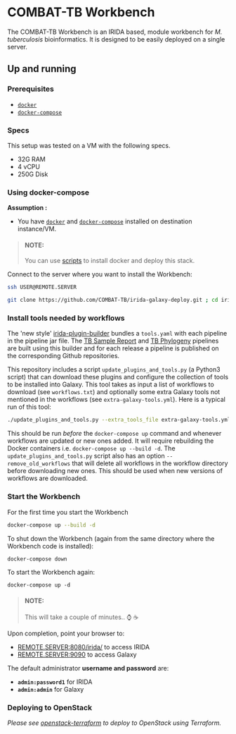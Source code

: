 # COMBAT-TB Workbench

The COMBAT-TB Workbench is an IRIDA based, module workbench for *M. tuberculosis* bioinformatics. It is designed to be easily deployed on a single server.

## Up and running

### Prerequisites

- [`docker`](https://docs.docker.com/install/)
- [`docker-compose`](https://docs.docker.com/compose/)

### Specs

This setup was tested on a VM with the following specs.

- 32G RAM
- 4 vCPU
- 250G Disk

### Using docker-compose

**Assumption :**

- You have [`docker`](https://docs.docker.com/install/) and [`docker-compose`](https://docs.docker.com/compose/) installed on destination instance/VM.

>#### NOTE:
>You can use [scripts](scripts/) to install docker and deploy this stack.

Connect to the server where you want to install the Workbench:

```sh
ssh USER@REMOTE.SERVER
```

```sh
git clone https://github.com/COMBAT-TB/irida-galaxy-deploy.git ; cd irida-galaxy-deploy
```

### Install tools needed by workflows

The 'new style' [irida-plugin-builder](https://github.com/COMBAT-TB/irida-plugin-builder) bundles a `tools.yaml` with each pipeline in the pipeline jar file. The [TB Sample Report](https://github.com/COMBAT-TB/irida-plugin-tb-sample-report) and [TB Phylogeny](https://github.com/COMBAT-TB/irida-plugin-tb-phylogeny) pipelines are built using this builder and for each release a pipeline is
published on the corresponding Github repositories.

This repository includes a script `update_plugins_and_tools.py` (a Python3 script) that can download these plugins and configure the collection of tools to be installed into Galaxy. This tool takes as input a list of workflows to download (see `workflows.txt`) and optionally some extra Galaxy tools not mentioned in the workflows (see `extra-galaxy-tools.yml`). Here is a typical run of this tool:

```bash
./update_plugins_and_tools.py --extra_tools_file extra-galaxy-tools.yml workflows.txt
```

This should be run *before* the `docker-compose up` command and whenever workflows are updated or new ones added. It will require rebuilding the Docker containers i.e. `docker-compose up --build -d`. The `update_plugins_and_tools.py` script also has an option `--remove_old_workflows` that will delete all workflows in the workflow directory before downloading new ones. This should be used when new versions of workflows are downloaded.

### Start the Workbench

For the first time you start the Workbench

```sh
docker-compose up --build -d
```

To shut down the Workbench (again from the same directory where the Workbench code is installed):

```sh
docker-compose down
```

To start the Workbench again:

```
docker-compose up -d
```

>#### NOTE:
>This will take a couple of minutes.. :watch: :coffee:

Upon completion, point your browser to:

- [REMOTE.SERVER:8080/irida/](http://REMOTE.SERVER:8080/irida/) to access IRIDA
- [REMOTE.SERVER:9090](http://REMOTE.SERVER:9090/) to access Galaxy

The default administrator **username and password** are:

- **`admin:password1`** for IRIDA
- **`admin:admin`** for Galaxy

### Deploying to OpenStack

*Please see [openstack-terraform](openstack-terraform/) to deploy to OpenStack using Terraform.*
